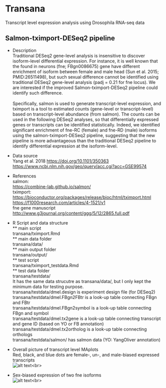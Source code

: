 # Transana
Transcript level expression analysis using Drosophila RNA-seq data

## Salmon-tximport-DESeq2 pipeline
* Description<br>
    Traditional DESeq2 gene-level analysis is insensitive to discover isoform-level differential expression. For instance, it is well known that the found in neurons (fne; FBgn0086675) gene have different enrichment of isoform between female and male head (Sun et al. 2015; PMID:26511498), but such sexual difference cannot be identified using traditional DESeq2 gene-level analysis (padj = 0.21 for fne locus).  We are interested if the improved Salmon-tximport-DESeq2 pipeline could identify such difference.<br><br>
    Specifically, salmon is used to generate transcript-level expression, and tximport is a tool to estimated counts (gene-level or transcript-level) based on transcript-level abundance (from salmon). The counts can be used in the following DESeq2 analyses, so that differentially expressed genes or transcripts can be identified statistically. Indeed, we identified significant enrichment of fne-RC (female) and fne-RD (male) isoforms using the salmon-tximport-DESeq2 pipeline, suggesting that the new pipeline is more advantageous than the traditional DESeq2 pipeline to identify differential expression at the isoform-level. <br>

* Data source<br>
Yang et al. 2018 https://doi.org/10.1101/350363<br>
https://www.ncbi.nlm.nih.gov/geo/query/acc.cgi?acc=GSE99574<br>

* References<br>
salmon:<br>
https://combine-lab.github.io/salmon/<br>
tximport:<br>
https://bioconductor.org/packages/release/bioc/html/tximport.html<br>
https://f1000research.com/articles/4-1521/v1<br>
fne gene manuscript<br>
http://www.g3journal.org/content/ggg/5/12/2865.full.pdf<br>

* R Script and data structure<br>
** main script<br>
transana/tximport.Rmd<br>
** main data folder<br>
transana/data/<br>
** main output folder<br>
transana/output/<br>
** test script<br>
transana/tximport_testdata.Rmd<br>
** test data folder<br>
transana/testdata/<br>
It has the same data strucutre as transana/data/, but I only kept the minimum data for testing purpose.<br>
transana/testdata/dmel.design is experiment design file (for DESeq2)<br>
transana/testdata/dmel.FBgn2FBtr is a look-up table connecting FBgn and FBtr<br>
transana/testdata/dmel.FBgn2symbol is a look-up table connecting FBgn and symbol<br>
transana/testdata/dmel.tx2gene is a look-up table connecting transcript and gene ID (based on YO or FB annotation)<br>
transana/testdata/dmel.tx2ortholog is a look-up table connecting orthologs<br>
transana/testdata/salmon/ has salmon data (YO: YangOliver annotation)<br>

* Overall picture of transcript level MAplots<br>
Red, black, and blue dots are female-, un-, and male-biased expressed transcripts<br>
![alt text](https://s3.us-east-2.amazonaws.com/haiwangyang.com/image/transMAplots.png?)<br>

* Sex-biased expression of two fne isoforms<br>
![alt text](https://s3.us-east-2.amazonaws.com/haiwangyang.com/image/fne.png??)<br>

